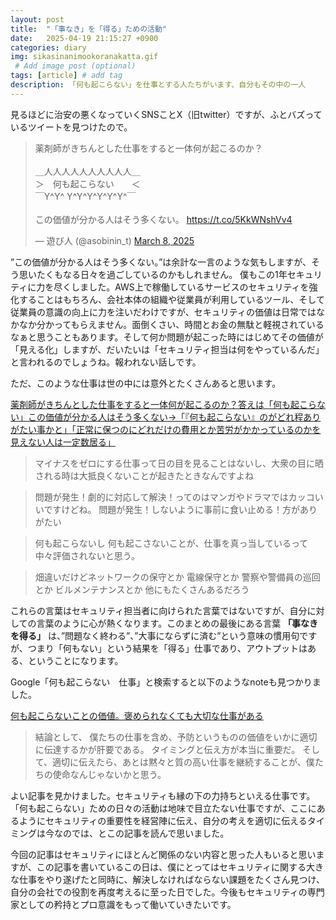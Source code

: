 ```yaml
---
layout: post
title:  "「事なき」を「得る」ための活動"
date:   2025-04-19 21:15:27 +0900
categories: diary
img: sikasinanimookoranakatta.gif
 # Add image post (optional)
tags: [article] # add tag
description: 「何も起こらない」を仕事とする人たちがいます、自分もその中の一人
---
```


見るほどに治安の悪くなっていくSNSことX（旧twitter）ですが、ふとバズっているツイートを見つけたので。

<blockquote class="twitter-tweet"><p lang="ja" dir="ltr">薬剤師がきちんとした仕事をすると一体何が起こるのか？<br><br>＿人人人人人人人人人人＿<br>＞　何も起こらない　　＜<br>￣Y^Y^ Y^Y^Y^Y^Y^Y^￣<br><br>この価値が分かる人はそう多くない。 <a href="https://t.co/5KkWNshVv4">https://t.co/5KkWNshVv4</a></p>&mdash; 遊び人 (@asobinin_t) <a href="https://twitter.com/asobinin_t/status/1898168849742414094?ref_src=twsrc%5Etfw">March 8, 2025</a></blockquote> <script async src="https://platform.twitter.com/widgets.js" charset="utf-8"></script>


”この価値が分かる人はそう多くない。”は余計な一言のような気もしますが、そう思いたくもなる日々を過ごしているのかもしれません。
僕もこの1年セキュリティに力を尽くしました。AWS上で稼働しているサービスのセキュリティを強化することはもちろん、会社本体の組織や従業員が利用しているツール、そして従業員の意識の向上に力を注いだわけですが、セキュリティの価値は日常ではなかなか分かってもらえません。面倒くさい、時間とお金の無駄と軽視されているなぁと思うこともあります。そして何か問題が起こった時にはじめてその価値が「見える化」しますが、だいたいは「セキュリティ担当は何をやっているんだ」と言われるのでしょうね。報われない話しです。

ただ、このような仕事は世の中には意外とたくさんあると思います。

[薬剤師がきちんとした仕事をすると一体何が起こるのか？答えは「何も起こらない」この価値が分かる人はそう多くない→「『何も起こらない』のがどれ程ありがたい事かと」「正常に保つのにどれだけの費用とか苦労がかかっているのかを見えない人は一定数居る」](https://togetter.com/li/2522674)

> マイナスをゼロにする仕事って日の目を見ることはないし、大衆の目に晒される時は大抵良くないことが起きたときなんですよね

> 問題が発生！劇的に対応して解決！ってのはマンガやドラマではカッコいいですけどね。
> 問題が発生！しないように事前に食い止める！方がありがたい


>何も起こらないし
>何も起こさないことが、仕事を真っ当しているって中々評価されないと思う。

>畑違いだけどネットワークの保守とか
>電線保守とか
>警察や警備員の巡回とか
>ビルメンテナンスとか
>他にもたくさんあるだろう

これらの言葉はセキュリティ担当者に向けられた言葉ではないですが、自分に対しての言葉のように心が熱くなります。このまとめの最後にある言葉 **「事なきを得る」** は、”問題なく終わる”、”大事にならずに済む”という意味の慣用句ですが、つまり「何もない」という結果を「得る」仕事であり、アウトプットはある、ということになります。

Google「何も起こらない　仕事」と検索すると以下のようなnoteも見つかりました。

[何も起こらないことの価値。褒められなくても大切な仕事がある](https://note.com/ryo_kubo/n/n5181271131cc)


>結論として、
>僕たちの仕事を含め、予防というものの価値をいかに適切に伝達するかが肝要である。
>タイミングと伝え方が本当に重要だ。
>そして、適切に伝えたら、あとは黙々と質の高い仕事を継続することが、僕たちの使命なんじゃないかと思う。

よい記事を見かけました。セキュリティも縁の下の力持ちといえる仕事です。「何も起こらない」ための日々の活動は地味で目立たない仕事ですが、ここにあるようにセキュリティの重要性を経営陣に伝え、自分の考えを適切に伝えるタイミングは今なのでは、とこの記事を読んで思いました。

今回の記事はセキュリティにほとんど関係のない内容と思った人もいると思いますが、この記事を書いているこの日は、僕にとってはセキュリティに関する大きな仕事をやり遂げたと同時に、解決しなければならない課題をたくさん見つけ、自分の会社での役割を再度考えるに至った日でした。今後もセキュリティの専門家としての矜持とプロ意識をもって働いていきたいです。